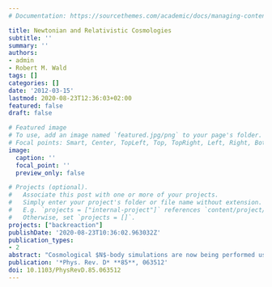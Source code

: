 ```yaml
---
# Documentation: https://sourcethemes.com/academic/docs/managing-content/

title: Newtonian and Relativistic Cosmologies
subtitle: ''
summary: ''
authors:
- admin
- Robert M. Wald
tags: []
categories: []
date: '2012-03-15'
lastmod: 2020-08-23T12:36:03+02:00
featured: false
draft: false

# Featured image
# To use, add an image named `featured.jpg/png` to your page's folder.
# Focal points: Smart, Center, TopLeft, Top, TopRight, Left, Right, BottomLeft, Bottom, BottomRight.
image:
  caption: ''
  focal_point: ''
  preview_only: false

# Projects (optional).
#   Associate this post with one or more of your projects.
#   Simply enter your project's folder or file name without extension.
#   E.g. `projects = ["internal-project"]` references `content/project/deep-learning/index.md`.
#   Otherwise, set `projects = []`.
projects: ["backreaction"]
publishDate: '2020-08-23T10:36:02.963032Z'
publication_types:
- 2
abstract: "Cosmological $N$-body simulations are now being performed using Newtonian gravity on scales larger than the Hubble radius. It is well known that a uniformly expanding, homogeneous ball of dust in Newtonian gravity satisfies the same equations as arise in relativistic Friedmann-Lemaitre-Robinson- Walker cosmology, and it also is known that a correspondence between Newtonian and relativistic dust cosmologies continues to hold in linearized perturbation theory in the marginally bound/spatially flat case. Nevertheless, it is far from obvious that Newtonian gravity can provide a good global description of an inhomogeneous cosmology when there is significant nonlinear dynamical behavior at small scales. We investigate this issue in the light of a perturbative framework that we have recently developed, which allows for such nonlinearity at small scales. We propose a relatively straightforward dictionary---which is exact at the linearized level---that maps Newtonian dust cosmologies into general relativistic dust cosmologies, and we use our \"ordering scheme\" to determine the degree to which the resulting metric and matter distribution solve Einstein’s equation. We find that, within our ordering scheme, Einstein's equation fails to hold at \"order $1$\" at small scales and at \"order  $\\epsilon$\" at large scales. We then find the additional corrections to the metric and matter distribution needed to satisfy Einstein's equation to these orders. While these corrections are of some interest in their own right, our main purpose in calculating them is that their smallness should provide a criterion for the validity of the original dictionary (as well as simplified versions of this dictionary). We expect that, in realistic Newtonian cosmologies, these additional corrections will be very small; if so, this should provide strong justification for the use of Newtonian simulations to describe relativistic cosmologies, even on scales larger than the Hubble radius."
publication: '*Phys. Rev. D* **85**, 063512'
doi: 10.1103/PhysRevD.85.063512
---
```

